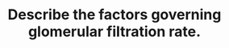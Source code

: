 ---
title: "Describe the factors governing glomerular filtration rate."
entityType: SAQ
exam: PEX
college: ANZCA
year: 2000
sitting: B
question: 08
passRate: 52
EC_expectedDomains:
- "The main points could be covered by a description of the following equation: GFR = Kf[(PGC - PT) - σ( ΠGC- ΠT)] where Kf = glomerular ultrafiltration coefficient, PGC = capillary hydrostatic pressure, PT = tubular hydrostatic pressure , ΠGC = plasma osmotic pressure, ΠT = tubular osmotic pressure, σ = reflection coefficient. A short description of how each of these factors affected GFR was required. A description of Kf, was expected; i.e. the product of the glomerular capillary wall hydraulic conductivity (its permeability) and the effective filtration area."
EC_extraCredit:
- "Additional marks were awarded for stating normal values, and for more detail on how GFR is affected by: Changes in blood pressure; autoregulation, Tubuloglomerular feedback, Changes in the afferent and efferent arteriolar vascular tone of the glomerular capillaries, Factors affecting afferent and efferent arteriolar vascular tone, Changes in hydrostatic pressure in Bowman's capsule, Effects of oedema within renal capsule, Changes in plasma protein concentration, Permeability of glomerular capillaries in pathological states"
EC_errorsCommon:
- "The major errors or omissions were to \"list\" rather than \"describe\" factors affecting GFR, and to not state the direction in which GFR was affected, i.e. an increase or a decrease."
---